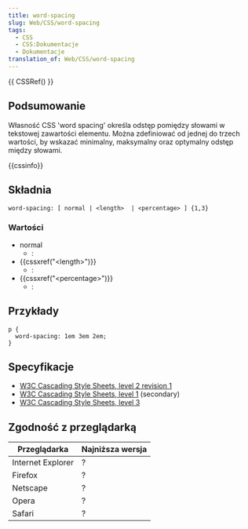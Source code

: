 ```yaml
---
title: word-spacing
slug: Web/CSS/word-spacing
tags:
  - CSS
  - CSS:Dokumentacje
  - Dokumentacje
translation_of: Web/CSS/word-spacing
---
```

{{ CSSRef() }}

## Podsumowanie

Własność CSS 'word spacing' określa odstęp pomiędzy słowami w tekstowej zawartości elementu. Można zdefiniować od jednej do trzech wartości, by wskazać minimalny, maksymalny oraz optymalny odstęp między słowami.

{{cssinfo}}

## Składnia

    word-spacing: [ normal | <length>  | <percentage> ] {1,3}

### Wartości

- normal
  - :
- {{cssxref("&lt;length&gt;")}}
  - :
- {{cssxref("&lt;percentage&gt;")}}
  - :

## Przykłady

    p {
      word-spacing: 1em 3em 2em;
    }

## Specyfikacje

- [W3C Cascading Style Sheets, level 2 revision 1](http://www.w3.org/TR/CSS21/text.html#propdef-word-spacing)
- [W3C Cascading Style Sheets, level 1](http://www.w3.org/TR/CSS1#word-spacing) (secondary)
- [W3C Cascading Style Sheets, level 3](http://www.w3.org/TR/css3-text/#word-spacing)

## Zgodność z przeglądarką

| Przeglądarka      | Najniższa wersja |
| ----------------- | ---------------- |
| Internet Explorer | ?                |
| Firefox           | ?                |
| Netscape          | ?                |
| Opera             | ?                |
| Safari            | ?                |
